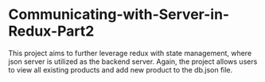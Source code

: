 # Communicating-with-Server-in-Redux-Part2

This project aims to further leverage redux with state management, where json server is utilized as the backend server. Again, the project allows users to view all existing products and add new product to the db.json file.
